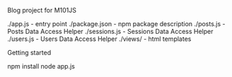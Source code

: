 Blog project for M101JS

./app.js - entry point
./package.json - npm package description
./posts.js - Posts Data Access Helper
./sessions.js - Sessions Data Access Helper
./users.js - Users Data Access Helper
./views/ - html templates

Getting started

npm install
node app.js
